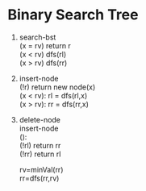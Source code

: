 # Binary Search Tree  
1. search-bst  
  (x = rv) return r  
  (x < rv) dfs(rl)   
  (x > rv) dfs(rr)  
  
2. insert-node  
  (!r) return new node(x)  
  (x < rv): rl = dfs(rl,x)  
  (x > rv): rr = dfs(rr,x)  
    
3. delete-node  
  insert-node  
  ():   
    (!rl) return rr  
    (!rr) return rl  
  
    rv=minVal(rr)  
    rr=dfs(rr,rv)  
      
  
